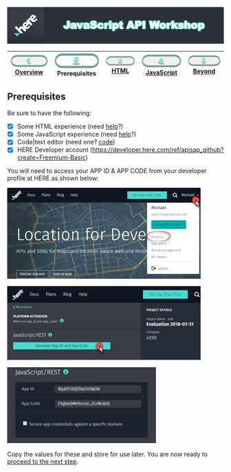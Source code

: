 <img src="./here_workshop.png" width="890" />

| [![Overview](../../images/01_off.png)<br>Overview](./README.md) | ![Prerequisites](../../images/02.png)<br>Prerequisites | [![HTML](../../images/03_off.png)<br>HTML](./03.md) | [![JavaScript](../../images/04_off.png)<br>JavaScript](./04.md) | [![Beyond](../../images/05_off.png)<br>Beyond](./05.md)
| :---: | :---: | :---: | :---: | :---: |

## Prerequisites

Be sure to have the following:

- [X] Some HTML experience (need [help](https://www.w3schools.com/html/default.asp)?) 
- [X] Some JavaScript experience (need [help](https://www.w3schools.com/js/default.asp)?)
- [X] Code|text editor (need one? [code](https://code.visualstudio.com/))
- [X] HERE Developer account (https://developer.here.com/ref/apisap_github?create=Freemium-Basic)

You will need to access your APP ID & APP CODE from your developer profile at HERE as shown below:

![HERE Projects](../../images/portal_projects.jpg)

![HERE Projects](../../images/portal_generate.jpg)

![HERE Projects](../../images/portal_id_code.jpg)

Copy the values for these and store for use later. You are now ready to [proceed to the next step](./03.md).
